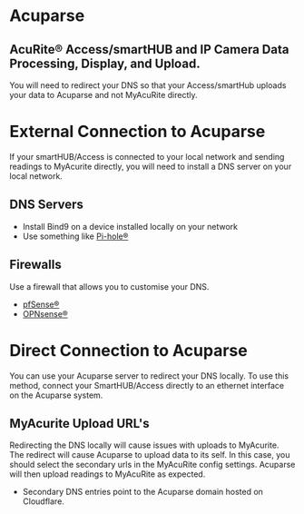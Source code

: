 # Acuparse
## AcuRite®‎ Access/smartHUB and IP Camera Data Processing, Display, and Upload.

You will need to redirect your DNS so that your Access/smartHub uploads your data to Acuparse and not MyAcuRite directly.

# External Connection to Acuparse
If your smartHUB/Access is connected to your local network and sending readings to MyAcurite directly, you will need to install a DNS server on your local network.

## DNS Servers
* Install Bind9 on a device installed locally on your network
* Use something like [Pi-hole®](https://pi-hole.net)

## Firewalls
Use a firewall that allows you to customise your DNS.
* [pfSense®](https://www.pfsense.org/)
* [OPNsense®](https://opnsense.org/)

# Direct Connection to Acuparse
You can use your Acuparse server to redirect your DNS locally. To use this method, connect your SmartHUB/Access directly to an ethernet interface on the Acuparse system.

## MyAcurite Upload URL's

Redirecting the DNS locally will cause issues with uploads to MyAcurite. The redirect will cause Acuparse to upload data to its self. In this case, you should select the secondary urls in the MyAcuRite config settings. Acuparse will then upload readings to MyAcuRite as expected.

* Secondary DNS entries point to the Acuparse domain hosted on Cloudflare.
